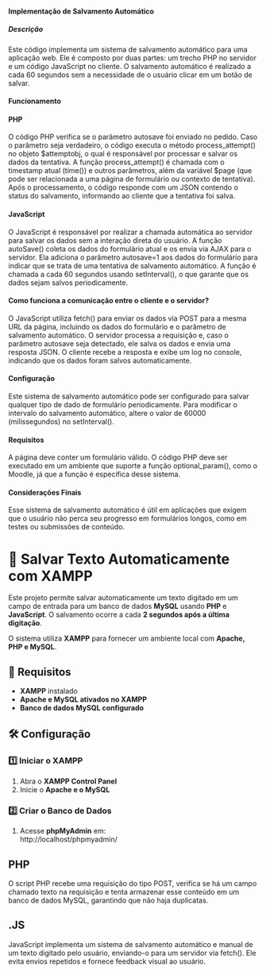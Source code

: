 
#### Implementação de Salvamento Automático
##### Descrição
Este código implementa um sistema de salvamento automático para uma aplicação web. Ele é composto por duas partes: um trecho PHP no servidor e um código JavaScript no cliente. O salvamento automático é realizado a cada 60 segundos sem a necessidade de o usuário clicar em um botão de salvar.
#### Funcionamento
#### PHP
O código PHP verifica se o parâmetro autosave foi enviado no pedido. Caso o parâmetro seja verdadeiro, o código executa o método process_attempt() no objeto $attemptobj, o qual é responsável por processar e salvar os dados da tentativa.
A função process_attempt() é chamada com o timestamp atual (time()) e outros parâmetros, além da variável $page (que pode ser relacionada a uma página de formulário ou contexto de tentativa).
Após o processamento, o código responde com um JSON contendo o status do salvamento, informando ao cliente que a tentativa foi salva.
#### JavaScript
O JavaScript é responsável por realizar a chamada automática ao servidor para salvar os dados sem a interação direta do usuário.
A função autoSave() coleta os dados do formulário atual e os envia via AJAX para o servidor. Ela adiciona o parâmetro autosave=1 aos dados do formulário para indicar que se trata de uma tentativa de salvamento automático.
A função é chamada a cada 60 segundos usando setInterval(), o que garante que os dados sejam salvos periodicamente.
#### Como funciona a comunicação entre o cliente e o servidor?
O JavaScript utiliza fetch() para enviar os dados via POST para a mesma URL da página, incluindo os dados do formulário e o parâmetro de salvamento automático.
O servidor processa a requisição e, caso o parâmetro autosave seja detectado, ele salva os dados e envia uma resposta JSON.
O cliente recebe a resposta e exibe um log no console, indicando que os dados foram salvos automaticamente.
#### Configuração
Este sistema de salvamento automático pode ser configurado para salvar qualquer tipo de dado de formulário periodicamente. Para modificar o intervalo do salvamento automático, altere o valor de 60000 (milissegundos) no setInterval().


#### Requisitos
A página deve conter um formulário válido.
O código PHP deve ser executado em um ambiente que suporte a função optional_param(), como o Moodle, já que a função é específica desse sistema.
#### Considerações Finais
Esse sistema de salvamento automático é útil em aplicações que exigem que o usuário não perca seu progresso em formulários longos, como em testes ou submissões de conteúdo.




# 📝 Salvar Texto Automaticamente com XAMPP  

Este projeto permite salvar automaticamente um texto digitado em um campo de entrada para um banco de dados **MySQL** usando **PHP** e **JavaScript**. O salvamento ocorre a cada **2 segundos após a última digitação**.  

O sistema utiliza **XAMPP** para fornecer um ambiente local com **Apache, PHP e MySQL**.  

## 📌 Requisitos  

- **XAMPP** instalado  
- **Apache e MySQL ativados no XAMPP**  
- **Banco de dados MySQL configurado**  

## 🛠️ Configuração  

### 1️⃣ Iniciar o XAMPP  
1. Abra o **XAMPP Control Panel**  
2. Inicie o **Apache e o MySQL**  

### 2️⃣ Criar o Banco de Dados  
1. Acesse **phpMyAdmin** em:  
http://localhost/phpmyadmin/

PHP
----------------------------------------------------------------------------
O script PHP recebe uma requisição do tipo POST, verifica se há um campo chamado texto na requisição e tenta armazenar esse conteúdo em um banco de dados MySQL, garantindo que não haja duplicatas.

.JS
------------------------------------------------------------------------------
JavaScript implementa um sistema de salvamento automático e manual de um texto digitado pelo usuário, enviando-o para um servidor via fetch(). Ele evita envios repetidos e fornece feedback visual ao usuário.
